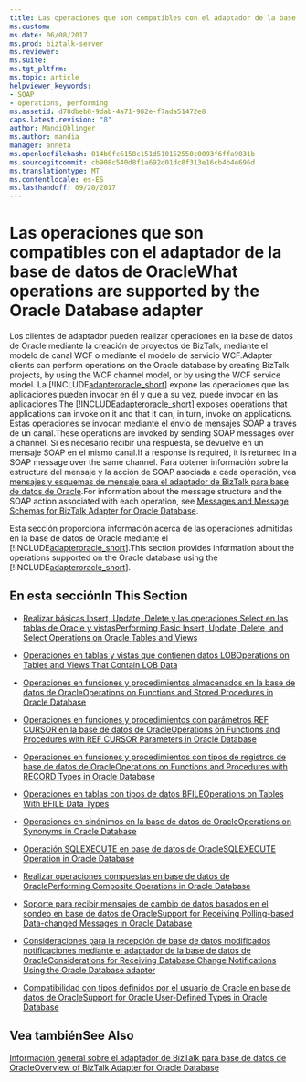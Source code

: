```yaml
---
title: Las operaciones que son compatibles con el adaptador de la base de datos de Oracle | Documentos de Microsoft
ms.custom: 
ms.date: 06/08/2017
ms.prod: biztalk-server
ms.reviewer: 
ms.suite: 
ms.tgt_pltfrm: 
ms.topic: article
helpviewer_keywords:
- SOAP
- operations, performing
ms.assetid: d78dbeb8-9dab-4a71-982e-f7ada51472e8
caps.latest.revision: "8"
author: MandiOhlinger
ms.author: mandia
manager: anneta
ms.openlocfilehash: 014b0fc6158c151d510152550c0093f6ffa9031b
ms.sourcegitcommit: cb908c540d8f1a692d01dc8f313e16cb4b4e696d
ms.translationtype: MT
ms.contentlocale: es-ES
ms.lasthandoff: 09/20/2017
---
```

# <a name="what-operations-are-supported-by-the-oracle-database-adapter"></a><span data-ttu-id="ccf17-102">Las operaciones que son compatibles con el adaptador de la base de datos de Oracle</span><span class="sxs-lookup"><span data-stu-id="ccf17-102">What operations are supported by the Oracle Database adapter</span></span>
<span data-ttu-id="ccf17-103">Los clientes de adaptador pueden realizar operaciones en la base de datos de Oracle mediante la creación de proyectos de BizTalk, mediante el modelo de canal WCF o mediante el modelo de servicio WCF.</span><span class="sxs-lookup"><span data-stu-id="ccf17-103">Adapter clients can perform operations on the Oracle database by creating BizTalk projects, by using the WCF channel model, or by using the WCF service model.</span></span> <span data-ttu-id="ccf17-104">La [!INCLUDE[adapteroracle_short](../../includes/adapteroracle-short-md.md)] expone las operaciones que las aplicaciones pueden invocar en él y que a su vez, puede invocar en las aplicaciones.</span><span class="sxs-lookup"><span data-stu-id="ccf17-104">The [!INCLUDE[adapteroracle_short](../../includes/adapteroracle-short-md.md)] exposes operations that applications can invoke on it and that it can, in turn, invoke on applications.</span></span> <span data-ttu-id="ccf17-105">Estas operaciones se invocan mediante el envío de mensajes SOAP a través de un canal.</span><span class="sxs-lookup"><span data-stu-id="ccf17-105">These operations are invoked by sending SOAP messages over a channel.</span></span> <span data-ttu-id="ccf17-106">Si es necesario recibir una respuesta, se devuelve en un mensaje SOAP en el mismo canal.</span><span class="sxs-lookup"><span data-stu-id="ccf17-106">If a response is required, it is returned in a SOAP message over the same channel.</span></span> <span data-ttu-id="ccf17-107">Para obtener información sobre la estructura del mensaje y la acción de SOAP asociada a cada operación, vea [mensajes y esquemas de mensaje para el adaptador de BizTalk para base de datos de Oracle](../../adapters-and-accelerators/adapter-oracle-database/messages-and-message-schemas-for-biztalk-adapter-for-oracle-database.md).</span><span class="sxs-lookup"><span data-stu-id="ccf17-107">For information about the message structure and the SOAP action associated with each operation, see [Messages and Message Schemas for BizTalk Adapter for Oracle Database](../../adapters-and-accelerators/adapter-oracle-database/messages-and-message-schemas-for-biztalk-adapter-for-oracle-database.md).</span></span>  
  
 <span data-ttu-id="ccf17-108">Esta sección proporciona información acerca de las operaciones admitidas en la base de datos de Oracle mediante el [!INCLUDE[adapteroracle_short](../../includes/adapteroracle-short-md.md)].</span><span class="sxs-lookup"><span data-stu-id="ccf17-108">This section provides information about the operations supported on the Oracle database using the [!INCLUDE[adapteroracle_short](../../includes/adapteroracle-short-md.md)].</span></span>  
  
## <a name="in-this-section"></a><span data-ttu-id="ccf17-109">En esta sección</span><span class="sxs-lookup"><span data-stu-id="ccf17-109">In This Section</span></span>  
  
-   [<span data-ttu-id="ccf17-110">Realizar básicas Insert, Update, Delete y las operaciones Select en las tablas de Oracle y vistas</span><span class="sxs-lookup"><span data-stu-id="ccf17-110">Performing Basic Insert, Update, Delete, and Select Operations on Oracle Tables and Views</span></span>](../../adapters-and-accelerators/adapter-oracle-database/insert-update-delete-and-select-operations-on-oracle-tables-and-views.md)  
  
-   [<span data-ttu-id="ccf17-111">Operaciones en tablas y vistas que contienen datos LOB</span><span class="sxs-lookup"><span data-stu-id="ccf17-111">Operations on Tables and Views That Contain LOB Data</span></span>](../../adapters-and-accelerators/adapter-oracle-database/operations-on-tables-and-views-that-contain-lob-data-in-oracle-database.md)  
  
-   [<span data-ttu-id="ccf17-112">Operaciones en funciones y procedimientos almacenados en la base de datos de Oracle</span><span class="sxs-lookup"><span data-stu-id="ccf17-112">Operations on Functions and Stored Procedures in Oracle Database</span></span>](../../adapters-and-accelerators/adapter-oracle-database/operations-on-functions-and-stored-procedures-in-oracle-database.md)  
  
-   [<span data-ttu-id="ccf17-113">Operaciones en funciones y procedimientos con parámetros REF CURSOR en la base de datos de Oracle</span><span class="sxs-lookup"><span data-stu-id="ccf17-113">Operations on Functions and Procedures with REF CURSOR Parameters in Oracle Database</span></span>](../../adapters-and-accelerators/adapter-oracle-database/ref-cursor-parameters-in-oracle-database-adapter.md)  
  
-   [<span data-ttu-id="ccf17-114">Operaciones en funciones y procedimientos con tipos de registros de base de datos de Oracle</span><span class="sxs-lookup"><span data-stu-id="ccf17-114">Operations on Functions and Procedures with RECORD Types in Oracle Database</span></span>](../../adapters-and-accelerators/adapter-oracle-database/operations-on-functions-and-procedures-with-record-types-in-oracle-database.md)  
  
-   [<span data-ttu-id="ccf17-115">Operaciones en tablas con tipos de datos BFILE</span><span class="sxs-lookup"><span data-stu-id="ccf17-115">Operations on Tables With BFILE Data Types</span></span>](../../adapters-and-accelerators/adapter-oracle-ebs/operations-on-tables-that-contain-bfile-data-types.md)  
  
-   [<span data-ttu-id="ccf17-116">Operaciones en sinónimos en la base de datos de Oracle</span><span class="sxs-lookup"><span data-stu-id="ccf17-116">Operations on Synonyms in Oracle Database</span></span>](../../adapters-and-accelerators/adapter-oracle-database/operations-on-synonyms-in-oracle-database.md)  
  
-   [<span data-ttu-id="ccf17-117">Operación SQLEXECUTE en base de datos de Oracle</span><span class="sxs-lookup"><span data-stu-id="ccf17-117">SQLEXECUTE Operation in Oracle Database</span></span>](../../adapters-and-accelerators/adapter-oracle-database/sqlexecute-operation-in-oracle-database.md)  
  
-   [<span data-ttu-id="ccf17-118">Realizar operaciones compuestas en base de datos de Oracle</span><span class="sxs-lookup"><span data-stu-id="ccf17-118">Performing Composite Operations in Oracle Database</span></span>](../../adapters-and-accelerators/adapter-oracle-database/run-composite-operations-in-oracle-database.md)  
  
-   [<span data-ttu-id="ccf17-119">Soporte para recibir mensajes de cambio de datos basados en el sondeo en base de datos de Oracle</span><span class="sxs-lookup"><span data-stu-id="ccf17-119">Support for Receiving Polling-based Data-changed Messages in Oracle Database</span></span>](../../adapters-and-accelerators/adapter-oracle-database/support-for-receiving-polling-based-data-changed-messages-in-oracle-database.md)  
  
-   [<span data-ttu-id="ccf17-120">Consideraciones para la recepción de base de datos modificados notificaciones mediante el adaptador de la base de datos de Oracle</span><span class="sxs-lookup"><span data-stu-id="ccf17-120">Considerations for Receiving Database Change Notifications Using the Oracle Database adapter</span></span>](../../adapters-and-accelerators/adapter-oracle-database/before-you-receive-database-change-notifications-using-the-oracle-db-adapter.md)  
  
-   [<span data-ttu-id="ccf17-121">Compatibilidad con tipos definidos por el usuario de Oracle en base de datos de Oracle</span><span class="sxs-lookup"><span data-stu-id="ccf17-121">Support for Oracle User-Defined Types in Oracle Database</span></span>](../../adapters-and-accelerators/adapter-oracle-database/support-for-oracle-user-defined-types-in-oracle-database.md)  
  
## <a name="see-also"></a><span data-ttu-id="ccf17-122">Vea también</span><span class="sxs-lookup"><span data-stu-id="ccf17-122">See Also</span></span>  
 [<span data-ttu-id="ccf17-123">Información general sobre el adaptador de BizTalk para base de datos de Oracle</span><span class="sxs-lookup"><span data-stu-id="ccf17-123">Overview of BizTalk Adapter for Oracle Database</span></span>](../../adapters-and-accelerators/adapter-oracle-database/overview-of-biztalk-adapter-for-oracle-database.md)